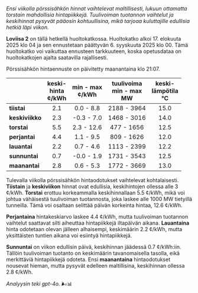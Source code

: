 *Ensi viikolla pörssisähkön hinnat vaihtelevat maltillisesti, lukuun ottamatta torstain mahdollisia hintapiikkejä. Tuulivoiman tuotannon vaihtelut ja keskihinnat pysyvät pääosin kohtuullisina, mikä tarjoaa kuluttajille edullisia hetkiä läpi viikon.*

**Loviisa 2** on tällä hetkellä huoltokatkossa. Huoltokatko alkoi 17. elokuuta 2025 klo 04 ja sen ennustetaan päättyvän 6. syyskuuta 2025 klo 00. Tämä huoltokatko voi vaikuttaa ennusteen tarkkuuteen, koska opetusdataa on huoltokatkojen ajalta saatavilla rajallisesti.

Pörssisähkön hintaennuste on päivitetty maanantaina klo 21:07.

|             | keski-<br>hinta<br>¢/kWh | min - max<br>¢/kWh | tuulivoima<br>min - max<br>MW | keski-<br>lämpötila<br>°C |
|:-------------|:----------------:|:----------------:|:-------------:|:-------------:|
| **tiistai**  | 2.1              | 0.0 - 8.8        | 2188 - 3964   | 15.0          |
| **keskiviikko** | 2.3              | -0.3 - 7.0       | 1468 - 3016   | 14.0          |
| **torstai**  | 5.5              | 2.3 - 12.6       | 477 - 1656    | 12.5          |
| **perjantai** | 4.4              | 1.1 - 9.5        | 809 - 1626    | 12.0          |
| **lauantai** | 2.2              | 0.7 - 4.6        | 1113 - 2399   | 12.2          |
| **sunnuntai** | 0.7              | -0.0 - 1.9       | 1731 - 3543   | 12.5          |
| **maanantai** | 2.8              | 0.6 - 5.3        | 1772 - 3669   | 13.0          |

Tulevalla viikolla pörssisähkön hintaodotukset vaihtelevat kohtalaisesti. **Tiistain** ja **keskiviikon** hinnat ovat edullisia, keskihintojen ollessa alle 3 ¢/kWh. **Torstai** erottuu korkeammalla keskihinnallaan 5.5 ¢/kWh, mikä voi johtua vähäisestä tuulivoiman tuotannosta, joka laskee alle 1000 MW tietyillä tunneilla. Tämä voi osaltaan selittää päivän korkeinta hintaa, 12.6 ¢/kWh.

**Perjantaina** hintakeskiarvo laskee 4.4 ¢/kWh, mutta tuulivoiman tuotannon vaihtelut saattavat silti aiheuttaa hintapiikkejä iltapäivän aikana. **Lauantaina** hinta odotetaan olevan jälleen alhaisempi, keskimäärin 2.2 ¢/kWh, mutta yksittäisten tuntien aikana voi esiintyä hintapiikkejä.

**Sunnuntai** on viikon edullisin päivä, keskihinnan jäädessä 0.7 ¢/kWh:iin. Tällöin tuulivoiman tuotanto on keskimäärin tavanomaisella tasolla, eikä merkittäviä hintapiikkejä odoteta. Ensi **maanantaina** hintaodotukset nousevat hieman, mutta pysyvät edelleen maltillisina, keskihinnan ollessa 2.8 ¢/kWh.

*Analyysin teki gpt-4o.* 🌬️📊
